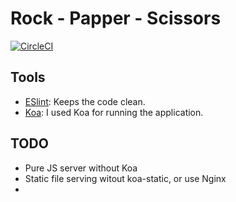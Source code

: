 # Rock - Papper - Scissors
[![CircleCI](https://circleci.com/gh/olahakos/rock-papper-scissors.svg?style=svg)](https://circleci.com/gh/olahakos/rock-papper-scissors)

## Tools

- [ESlint](http://eslint.org/): Keeps the code clean.
- [Koa](http://koajs.com/): I used Koa for running the application.

## TODO

- Pure JS server without Koa
- Static file serving witout koa-static, or use Nginx
- 
